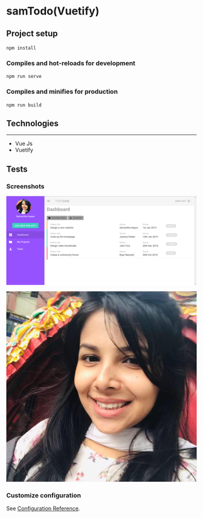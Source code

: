 # samTodo(Vuetify)

## Project setup
```
npm install
```

### Compiles and hot-reloads for development
```
npm run serve
```

### Compiles and minifies for production
```
npm run build
```

## Technologies
<hr>
<ul>
<li>Vue Js</li>
<li>Vuetify </li>
</ul>

## Tests

### Screenshots

<img src="public/desktop.png" >



![](public/avatar-1.jpg)

### Customize configuration
See [Configuration Reference](https://cli.vuejs.org/config/).
